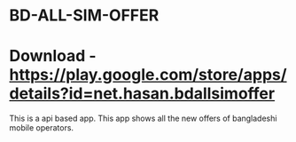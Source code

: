 # BD-ALL-SIM-OFFER
# Download - https://play.google.com/store/apps/details?id=net.hasan.bdallsimoffer

This is a api based app. This app shows all the new offers of bangladeshi mobile operators. 
